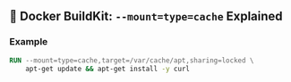 ## 🐳 Docker BuildKit: `--mount=type=cache` Explained

### Example

```Dockerfile
RUN --mount=type=cache,target=/var/cache/apt,sharing=locked \
    apt-get update && apt-get install -y curl